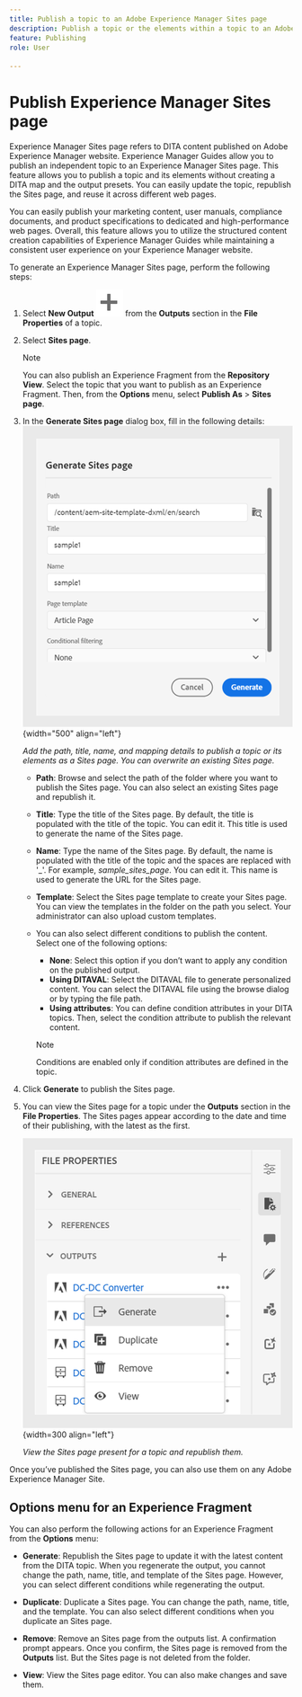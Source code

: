 ```yaml
---
title: Publish a topic to an Adobe Experience Manager Sites page
description: Publish a topic or the elements within a topic to an Adobe Experience Manager Sites output.  Learn how to view the Experience Manager Sites page present for a topic and republish them.
feature: Publishing
role: User

---
```

# Publish Experience Manager Sites page


Experience Manager Sites page refers to DITA content published on Adobe Experience Manager website. Experience Manager Guides allow you to publish an independent topic to an Experience Manager Sites page. This feature allows you to publish a topic and its elements without creating a DITA map and the output presets. You can easily update the topic, republish the Sites page, and reuse it across different web pages.

You can easily publish your marketing content, user manuals, compliance documents, and product specifications to dedicated and high-performance web pages.  Overall,  this feature allows you to utilize the structured content creation capabilities of Experience Manager Guides while maintaining a consistent user experience on your Experience Manager website.




To generate an Experience Manager Sites page, perform the following steps:



       
1. Select **New Output** ![new output icon](./images/Add_icon.svg) from the **Outputs** section in the **File Properties** of a topic.
1. Select **Sites page**.  


   

    >[!NOTE]
    >
    > You can also publish an Experience  Fragment from the **Repository View**. Select the topic that you want to publish as an Experience Fragment. Then, from the **Options** menu, select **Publish As** > **Sites page**.

1. In the **Generate Sites page** dialog box, fill in the following details:
        ![Add the path and template details in Generate Sites page](images/aem-sites-page-generate.png){width="500" align="left"}
        
    *Add the path, title, name, and mapping details to publish a topic or its elements as a Sites page. You can overwrite an existing Sites page.*  

    * **Path**: Browse and select the path of the folder where you want to publish the Sites page. You can also select an existing Sites page and republish it.
    * **Title**: Type the title of the Sites page. By default, the title is populated with the title of the topic. You can edit it. This title is used to generate the name of the Sites page.
    * **Name**: Type the name of the Sites page. By default, the name is populated with the title of the topic and the spaces are replaced with '_'. For example, *sample_sites_page*. You can edit it. This name is used to generate the URL for the Sites page.
    * **Template**: Select the Sites page template to create your Sites page. You can view the templates in the folder on the path you select. Your administrator can also upload custom templates. 


    * You can also select different conditions to publish the content.  Select one of the following options:

               
        * **None**: Select this option if you don’t want to apply any condition on the published output.
        * **Using DITAVAL**: Select the DITAVAL file to generate personalized content. You can select the DITAVAL file using the browse dialog or by typing the file path. 
        * **Using attributes**: You can define condition attributes in your DITA topics. Then, select the condition attribute to publish the relevant content.
        
        >[!NOTE] 
        > 
        >Conditions are enabled only if condition attributes are defined in the topic.
        
           

1. Click **Generate** to publish the Sites page.
1. You can view the Sites page for a topic under the **Outputs** section in the **File Properties**. The Sites pages appear according to the date and time of their publishing, with the latest as the first. 
 
    ![View the Sites page for a topic](images/aem-sites-outputs.png){width=300 align="left"}
       
     *View the Sites page present for a topic and republish them.*  

 


Once you’ve published the Sites page, you can also use them on any Adobe Experience Manager Site.


## Options menu for an Experience Fragment 

You can also perform the following actions for an Experience Fragment from the **Options** menu:

* **Generate**: Republish the Sites page to update it with the latest content from the DITA topic. When you regenerate the output, you cannot change the path, name, title, and template of the Sites page. However, you can select different conditions while regenerating the output.

* **Duplicate**: Duplicate a Sites page. You can change the path, name, title, and the template. You can also select different conditions when you duplicate an Sites page.

* **Remove**: Remove an Sites page from the outputs list. A confirmation prompt appears. Once you confirm, the Sites page is removed from the **Outputs** list. But the Sites page is not deleted from the folder.

* **View**: View the Sites page editor. You can also make changes and save them.
